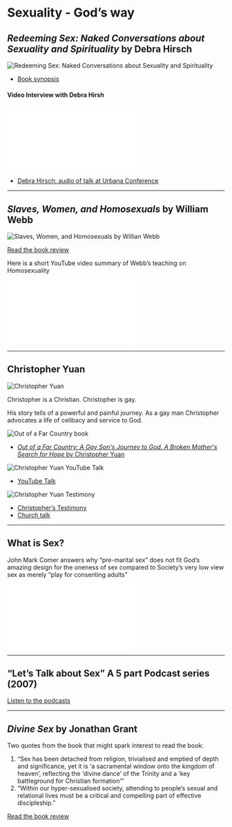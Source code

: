 # Sexuality - God’s way

## _Redeeming Sex: Naked Conversations about Sexuality and Spirituality_ by Debra Hirsch

![Redeeming Sex: Naked Conversations about Sexuality and Spirituality](http://www.seedbed.com/wp-content/uploads/redeeming-sex.jpg)

- [Book synopsis](http://www.seedbed.com/redeeming-sex-deb-hirsch/)

#### Video Interview with Debra Hirsh
<div class="container">
<iframe src="//www.youtube.com/embed/Jb96CCg5e50" frameborder="0" allowfullscreen class="video"></iframe>
</div>


- [Debra Hirsch: audio of talk at Urbana Conference]( https://urbana.org/seminar/redeeming-sex-missional-perspective-theology-sexuality-gender-identity)

---

## _Slaves, Women, and Homosexuals_ by William Webb

![Slaves, Women, and Homosexuals by Willian Webb](https://www.ivpress.com/Media/Default/Products/1561.jpg)

[Read the book review](https://images-na.ssl-images-amazon.com/images/I/41XOCHL5z8L.jpg)

Here is a short YouTube video summary of Webb’s teaching on Homosexuality
<div class="container">
<iframe src="//www.youtube.com/embed/Uddcn_oC9jA?start=1914&end=2930" 
frameborder="0" allowfullscreen class="video"></iframe>
</div>

---

## Christopher Yuan

![Christopher Yuan](http://michaelincontext.com/wp-content/uploads/christopher-yuan-live-event-participant.jpg)

Christopher is a Christian. Christopher is gay.

His story tells of a powerful and painful journey. As a gay man Christopher advocates a life of celibacy and service to God.

![Out of a Far Country book](https://images-na.ssl-images-amazon.com/images/I/51nxTNMDSKL.jpg)
- [_Out of a Far Country: A Gay Son's Journey to God. A Broken Mother's Search for Hope_ by Christopher Yuan](https://www.amazon.ca/Out-Far-Country-Journey-Mothers/dp/0307729354)

![Christopher Yuan YouTube Talk](https://img.youtube.com/vi/avqCaLR0nLQ/hqdefault.jpg)
- [YouTube Talk](https://www.youtube.com/watch?v=avqCaLR0nLQ)

![Christopher Yuan Testimony](https://img.youtube.com/vi/cwmUNqrirO4/hqdefault.jpg)
- [Christopher’s Testimony](https://www.youtube.com/watch?v=cwmUNqrirO4)
- [Church talk](https://www.youtube.com/watch?v=Y_KspXItcsw?t=6m47s)

--- 

## What is Sex?
John Mark Comer answers why “pre-marital sex” does not fit God’s amazing design for the oneness of sex compared to Society’s very low view sex as merely “play for consenting adults”
<div class="container">
<iframe src="//www.youtube.com/embed/bF_5wbmrEsc" 
frameborder="0" allowfullscreen class="video"></iframe>
</div>

---

## “Let’s Talk about Sex” A 5 part Podcast series (2007)
[Listen to the podcasts](http://www.themeetinghouse.com/pageid/1738/)

---

## _Divine Sex_ by Jonathan Grant
Two quotes from the book that might spark interest to read the book:
1. “Sex has been detached from religion, trivialised and emptied of depth and significance, yet it is ‘a sacramental window onto the kingdom of heaven’, reflecting the ‘divine dance’ of the Trinity and a ‘key battleground for Christian formation’”
2. “Within our hyper-sexualised society, attending to people’s sexual and relational lives must be a critical and compelling part of effective discipleship.”

[Read the book review](http://www.jubilee-centre.org/book-review-divine-sex-by-jonathan-grant/)

